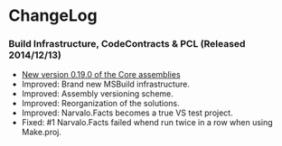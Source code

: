 ChangeLog
=========

### Build Infrastructure, CodeContracts & PCL (Released 2014/12/13)
- [New version 0.19.0 of the Core assemblies](ReleaseNotes.Core.md#0.19.0)
- Improved: Brand new MSBuild infrastructure.
- Improved: Assembly versioning scheme.
- Improved: Reorganization of the solutions.
- Improved: Narvalo.Facts becomes a true VS test project.
- Fixed: #1 Narvalo.Facts failed whend run twice in a row when using Make.proj.
